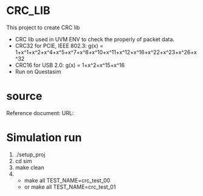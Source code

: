 # CRC_LIB
This project to create CRC lib
- CRC lib used in UVM ENV to check the properly of packet data.
- CRC32 for PCIE, IEEE 802.3: g(x) = 1+x^1+x^2+x^4+x^5+x^7+x^8+x^10+x^11+x^12+x^16+x^22+x^23+x^26+x^32
- CRC16 for USB 2.0: g(x) = 1+x^2+x^15+x^16
- Run on Questasim

# source
Reference document:
URL:

# Simulation run
1. ./setup_proj
2. cd sim
3. make clean
4. - make all TEST_NAME=crc_test_00
   - or make all TEST_NAME=crc_test_01
